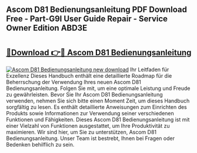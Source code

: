 ## Ascom D81 Bedienungsanleitung PDF Download Free - Part-G9I User Guide Repair - Service Owner Edition ABD3E

# <h2><a href="http://df1yf0b.blite.top/?on=Ascom+D81+Bedienungsanleitung">🔗Download 👉🔴 Ascom D81 Bedienungsanleitung</a></h2>

[![Ascom D81 Bedienungsanleitung new download](https://i.imgur.com/lujVjoI.png)](http://df1yf0b.blite.top/?on=Ascom+D81+Bedienungsanleitung)
Ihr Leitfaden für Exzellenz Dieses Handbuch enthält eine detaillierte Roadmap für die Beherrschung der Verwendung Ihres neuen Ascom D81 Bedienungsanleitung. Folgen Sie mit, um eine optimale Leistung und Freude zu gewährleisten. Bevor Sie Ihr Ascom D81 Bedienungsanleitung verwenden, nehmen Sie sich bitte einen Moment Zeit, um dieses Handbuch sorgfältig zu lesen. Es enthält detaillierte Anweisungen zum Einrichten des Produkts sowie Informationen zur Verwendung seiner verschiedenen Funktionen und Fähigkeiten. Dieses Ascom D81 Bedienungsanleitung ist mit einer Vielzahl von Funktionen ausgestattet, um Ihre Produktivität zu maximieren. Wir sind hier, um Sie zu unterstützen, Ascom D81 Bedienungsanleitung. Unser Team ist bestrebt, Ihnen bei Fragen oder Bedenken behilflich zu sein.
